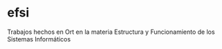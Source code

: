 # efsi
Trabajos hechos en Ort en la materia Estructura y Funcionamiento de los Sistemas Informáticos

